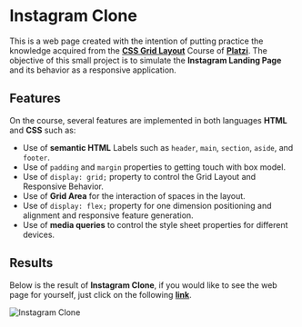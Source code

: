 # Instagram Clone
This is a web page created with the intention of putting practice the knowledge acquired from the [**CSS Grid Layout**](https://platzi.com/clases/css-grid-layout/?__cf_chl_jschl_tk__=36fc8b4d4acb91caabd8fc165606b94843917464-1603478245-0-AeDvv72r4SbLBBORXtY5tvxEjYhYdYQqfn2Fy_7Zcs9d2fBVlIoA7lYdkrARNjsRjsR0EhJvwoULJKkTzbqjvHbuQbwYaqV_n-Gw7UxVkJeOYEyqRUS9uY3F2EpYi-PFsACz4nwCGxQRTeft3WvG7xdsm_DVosY5Kq1nabR-5vvNv3YWW8109q7CwZ1IaIXAGxK6AijDORB1Tf8l2IGAicZoF-tWoc1s_1Ka2UhRNNjY351zemiI65nbEaKch3ISHAln2H7kP4YETh7brk4yc9cRgQiRigEBMVqQuReaUzbskv22FJM2WKM4fI4rY2WrtY9_qZ6YUgf80Z2LNS1Hoyzl_W7ehQzQIWbG7lxNl5nZ) Course of [**Platzi**](https://platzi.com/).
The objective of this small project is to simulate the **Instagram Landing Page** and its behavior as a responsive application.

## Features
On the course, several features are implemented in both languages **HTML** and **CSS** such as:

 - Use of **semantic HTML** Labels such as `header`, `main`, `section`, `aside`, and `footer`.
 - Use of `padding` and `margin` properties to getting touch with box model.
 - Use of `display: grid;` property to control the Grid Layout and Responsive Behavior.
 - Use of **Grid Area** for the interaction of spaces in the layout.
 - Use of `display: flex;` property for one dimension positioning and alignment and responsive feature generation.
 - Use of **media queries** to control the style sheet properties for different devices.

## Results

Below is the result of **Instagram Clone**, if you would like to see the web page for yourself, just click on the following [**link**](https://7german7.github.io/instagram_clone/).

![Instagram Clone](https://i.imgur.com/FFQIG0i.png)